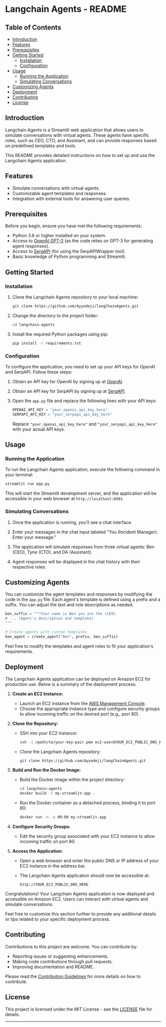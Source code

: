 # Langchain Agents - README

## Table of Contents

- [Introduction](#introduction)
- [Features](#features)
- [Prerequisites](#prerequisites)
- [Getting Started](#getting-started)
  - [Installation](#installation)
  - [Configuration](#configuration)
- [Usage](#usage)
  - [Running the Application](#running-the-application)
  - [Simulating Conversations](#simulating-conversations)
- [Customizing Agents](#customizing-agents)
- [Deployment](#deployment)
- [Contributing](#contributing)
- [License](#license)

## Introduction

Langchain Agents is a Streamlit web application that allows users to simulate conversations with virtual agents. These agents have specific roles, such as CEO, CTO, and Assistant, and can provide responses based on predefined templates and tools.

This README provides detailed instructions on how to set up and use the Langchain Agents application.

## Features

- Simulate conversations with virtual agents.
- Customizable agent templates and responses.
- Integration with external tools for answering user queries.

## Prerequisites

Before you begin, ensure you have met the following requirements:

- Python 3.6 or higher installed on your system.
- Access to [OpenAI GPT-3](https://beta.openai.com/signup/) (as the code relies on GPT-3 for generating agent responses).
- Access to [SerpAPI](https://serpapi.com/) (for using the SerpAPIWrapper tool).
- Basic knowledge of Python programming and Streamlit.

## Getting Started

### Installation

1. Clone the Langchain Agents repository to your local machine:

   ```bash
   git clone https://github.com/Ayyodeji/langChainAgents.git
   ```

2. Change the directory to the project folder:

   ```bash
   cd langchain-agents
   ```

3. Install the required Python packages using pip:

   ```bash
   pip install -r requirements.txt
   ```

### Configuration

To configure the application, you need to set up your API keys for OpenAI and SerpAPI. Follow these steps:

1. Obtain an API key for OpenAI by signing up at [OpenAI](https://beta.openai.com/signup/).

2. Obtain an API key for SerpAPI by signing up at [SerpAPI](https://serpapi.com/).

3. Open the `app.py` file and replace the following lines with your API keys:

   ```python
   OPENAI_API_KEY = "your_openai_api_key_here"
   SERPAPI_API_KEY = "your_serpapi_api_key_here"
   ```

   Replace `"your_openai_api_key_here"` and `"your_serpapi_api_key_here"` with your actual API keys.

## Usage

### Running the Application

To run the Langchain Agents application, execute the following command in your terminal:

```bash
streamlit run app.py
```

This will start the Streamlit development server, and the application will be accessible in your web browser at `http://localhost:8501`.

### Simulating Conversations

1. Once the application is running, you'll see a chat interface.

2. Enter your messages in the chat input labeled "You (Incident Manager): Enter your message."

3. The application will simulate responses from three virtual agents: Ben (CEO), Tyne (CTO), and DA (Assistant).

4. Agent responses will be displayed in the chat history with their respective roles.

## Customizing Agents

You can customize the agent templates and responses by modifying the code in the `app.py` file. Each agent's template is defined using a prefix and a suffix. You can adjust the text and role descriptions as needed.

```python
ben_suffix = """Your name is Ben you are the (CEO)
# ... (Agent's description and template)
"""

# Create agents with custom templates
ben_agent = create_agent("Ben", prefix, ben_suffix)
```

Feel free to modify the templates and agent roles to fit your application's requirements.

## Deployment

The Langchain Agents application can be deployed on Amazon EC2 for production use. Below is a summary of the deployment process:

1. **Create an EC2 Instance:**

   - Launch an EC2 instance from the [AWS Management Console](https://aws.amazon.com/console/).
   - Choose the appropriate instance type and configure security groups to allow incoming traffic on the desired port (e.g., port 80).

2. **Clone the Repository:**

   - SSH into your EC2 instance:

     ```bash
     ssh -i /path/to/your-key-pair.pem ec2-user@YOUR_EC2_PUBLIC_DNS_HERE
     ```

   - Clone the Langchain Agents repository:

     ```bash
     git clone https://github.com/Ayyodeji/langChainAgents.git
     ```

3. **Build and Run the Docker Image:**

   - Build the Docker image within the project directory:

     ```bash
     cd langchain-agents
     docker build -t my-streamlit-app .
     ```

   - Run the Docker container as a detached process, binding it to port 80:

     ```bash
     docker run -d -p 80:80 my-streamlit-app
     ```

4. **Configure Security Groups:**

   - Edit the security group associated with your EC2 instance to allow incoming traffic on port 80.

5. **Access the Application:**

   - Open a web browser and enter the public DNS or IP address of your EC2 instance in the address bar.

   - The Langchain Agents application should now be accessible at:

     ```
     http://YOUR_EC2_PUBLIC_DNS_HERE
     ```

Congratulations! Your Langchain Agents application is now deployed and accessible on Amazon EC2. Users can interact with virtual agents and simulate conversations.

Feel free to customize this section further to provide any additional details or tips related to your specific deployment process.

## Contributing

Contributions to this project are welcome. You can contribute by:

- Reporting issues or suggesting enhancements.
- Making code contributions through pull requests.
- Improving documentation and README.

Please read the [Contribution Guidelines](CONTRIBUTING.md) for more details on how to contribute.

## License

This project is licensed under the MIT License - see the [LICENSE](LICENSE) file for details.

---
